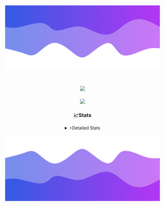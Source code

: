 ![Header](./header.png)
<div align="center">

<h1 align="center">
  <a href="https://git.io/typing-svg">
    <img src="https://readme-typing-svg.herokuapp.com/?lines=Hello,+There!+%F0%9F%91%8B;This+is+chicho.;Owner+on+Ocean;&center=true&size=25">
  </a>
</h1>
  
<p align="center">
  <img src="https://lanyard.cnrad.dev/api/852683595378196480" />
</p>

### 📈Stats
<details>
    <summary> ⚡Detailed Stats</summary>
    <br/>

<!--START_SECTION:waka-->
![Code Time](http://img.shields.io/badge/Code%20Time-776%20hrs%2024%20mins-blue)

![Profile Views](http://img.shields.io/badge/Profile%20Views-3-blue)

**🐱 My GitHub Data** 

> 📦 76.6 kB Used in GitHub's Storage 
 > 
> 🏆 29 Contributions in the Year 2024
 > 
> 🚫 Not Opted to Hire
 > 
> 📜 15 Public Repositories 
 > 
> 🔑 8 Private Repositories 
 > 
**I'm a Night 🦉** 

```text
🌞 Morning                22 commits          █░░░░░░░░░░░░░░░░░░░░░░░░   05.54 % 
🌆 Daytime                55 commits          ███░░░░░░░░░░░░░░░░░░░░░░   13.85 % 
🌃 Evening                172 commits         ███████████░░░░░░░░░░░░░░   43.32 % 
🌙 Night                  148 commits         █████████░░░░░░░░░░░░░░░░   37.28 % 
```
📅 **I'm Most Productive on Tuesday** 

```text
Monday                   24 commits          ██░░░░░░░░░░░░░░░░░░░░░░░   06.05 % 
Tuesday                  108 commits         ███████░░░░░░░░░░░░░░░░░░   27.20 % 
Wednesday                80 commits          █████░░░░░░░░░░░░░░░░░░░░   20.15 % 
Thursday                 56 commits          ████░░░░░░░░░░░░░░░░░░░░░   14.11 % 
Friday                   42 commits          ███░░░░░░░░░░░░░░░░░░░░░░   10.58 % 
Saturday                 34 commits          ██░░░░░░░░░░░░░░░░░░░░░░░   08.56 % 
Sunday                   53 commits          ███░░░░░░░░░░░░░░░░░░░░░░   13.35 % 
```


📊 **This Week I Spent My Time On** 

```text
🕑︎ Time Zone: America/Argentina/Buenos_Aires

💬 Programming Languages: 
Python                   2 hrs 3 mins        ████████████████░░░░░░░░░   63.40 % 
JSON                     41 mins             █████░░░░░░░░░░░░░░░░░░░░   21.05 % 
HTML                     29 mins             ████░░░░░░░░░░░░░░░░░░░░░   15.24 % 
Markdown                 0 secs              ░░░░░░░░░░░░░░░░░░░░░░░░░   00.25 % 
JavaScript               0 secs              ░░░░░░░░░░░░░░░░░░░░░░░░░   00.04 % 

🔥 Editors: 
VS Code                  3 hrs 15 mins       █████████████████████████   100.00 % 

🐱‍💻 Projects: 
Unknown Project          3 hrs 15 mins       █████████████████████████   100.00 % 

💻 Operating System: 
Mac                      2 hrs 5 mins        ████████████████░░░░░░░░░   64.16 % 
Windows                  1 hr 10 mins        █████████░░░░░░░░░░░░░░░░   35.84 % 
```

**I Mostly Code in JavaScript** 

```text
JavaScript               8 repos             ██████░░░░░░░░░░░░░░░░░░░   25.81 % 
HTML                     7 repos             ██████░░░░░░░░░░░░░░░░░░░   22.58 % 
C#                       2 repos             ██░░░░░░░░░░░░░░░░░░░░░░░   06.45 % 
TypeScript               1 repo              █░░░░░░░░░░░░░░░░░░░░░░░░   03.23 % 
SCSS                     1 repo              █░░░░░░░░░░░░░░░░░░░░░░░░   03.23 % 
```




 Last Updated on 20/07/2024 05:13:56 UTC
<!--END_SECTION:waka-->
</details>

![Footer](./footer.png)
